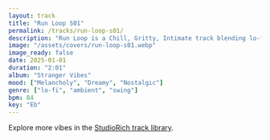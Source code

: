 ```yaml
---
layout: track
title: "Run Loop S01"
permalink: /tracks/run-loop-s01/
description: "Run Loop is a Chill, Gritty, Intimate track blending lo-fi, ambient, swing with sleep energy."
image: "/assets/covers/run-loop-s01.webp"
image_ready: false
date: 2025-01-01
duration: "2:01"
album: "Stranger Vibes"
mood: ["Melancholy", "Dreamy", "Nostalgic"]
genre: ["lo-fi", "ambient", "swing"]
bpm: 84
key: "Eb"
---
```


Explore more vibes in the [StudioRich track library](/tracks/).
